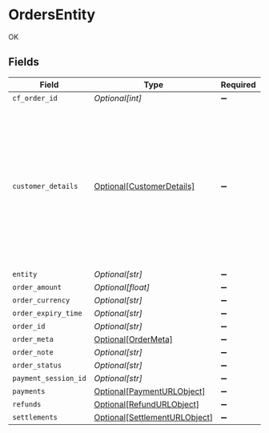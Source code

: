 # OrdersEntity

OK


## Fields

| Field                                                                                                                                 | Type                                                                                                                                  | Required                                                                                                                              | Description                                                                                                                           |
| ------------------------------------------------------------------------------------------------------------------------------------- | ------------------------------------------------------------------------------------------------------------------------------------- | ------------------------------------------------------------------------------------------------------------------------------------- | ------------------------------------------------------------------------------------------------------------------------------------- |
| `cf_order_id`                                                                                                                         | *Optional[int]*                                                                                                                       | :heavy_minus_sign:                                                                                                                    | N/A                                                                                                                                   |
| `customer_details`                                                                                                                    | [Optional[CustomerDetails]](../../models/shared/customerdetails.md)                                                                   | :heavy_minus_sign:                                                                                                                    | The customer details that are necessary. Note that you can pass dummy details if your use case does not require the customer details. |
| `entity`                                                                                                                              | *Optional[str]*                                                                                                                       | :heavy_minus_sign:                                                                                                                    | N/A                                                                                                                                   |
| `order_amount`                                                                                                                        | *Optional[float]*                                                                                                                     | :heavy_minus_sign:                                                                                                                    | N/A                                                                                                                                   |
| `order_currency`                                                                                                                      | *Optional[str]*                                                                                                                       | :heavy_minus_sign:                                                                                                                    | N/A                                                                                                                                   |
| `order_expiry_time`                                                                                                                   | *Optional[str]*                                                                                                                       | :heavy_minus_sign:                                                                                                                    | N/A                                                                                                                                   |
| `order_id`                                                                                                                            | *Optional[str]*                                                                                                                       | :heavy_minus_sign:                                                                                                                    | N/A                                                                                                                                   |
| `order_meta`                                                                                                                          | [Optional[OrderMeta]](../../models/shared/ordermeta.md)                                                                               | :heavy_minus_sign:                                                                                                                    | N/A                                                                                                                                   |
| `order_note`                                                                                                                          | *Optional[str]*                                                                                                                       | :heavy_minus_sign:                                                                                                                    | N/A                                                                                                                                   |
| `order_status`                                                                                                                        | *Optional[str]*                                                                                                                       | :heavy_minus_sign:                                                                                                                    | N/A                                                                                                                                   |
| `payment_session_id`                                                                                                                  | *Optional[str]*                                                                                                                       | :heavy_minus_sign:                                                                                                                    | N/A                                                                                                                                   |
| `payments`                                                                                                                            | [Optional[PaymentURLObject]](../../models/shared/paymenturlobject.md)                                                                 | :heavy_minus_sign:                                                                                                                    | N/A                                                                                                                                   |
| `refunds`                                                                                                                             | [Optional[RefundURLObject]](../../models/shared/refundurlobject.md)                                                                   | :heavy_minus_sign:                                                                                                                    | N/A                                                                                                                                   |
| `settlements`                                                                                                                         | [Optional[SettlementURLObject]](../../models/shared/settlementurlobject.md)                                                           | :heavy_minus_sign:                                                                                                                    | N/A                                                                                                                                   |